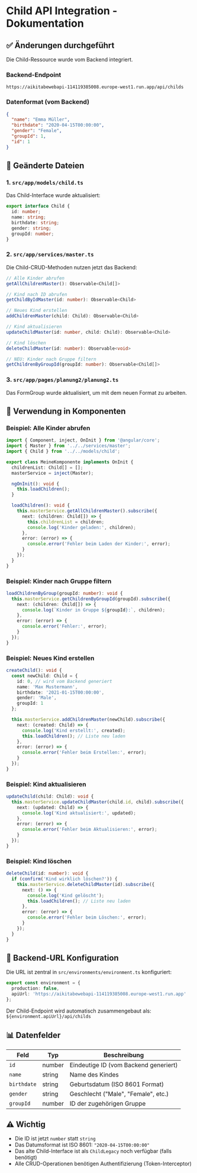 # Child API Integration - Dokumentation

## ✅ Änderungen durchgeführt

Die Child-Ressource wurde vom Backend integriert.

### Backend-Endpoint
```
https://aikitabewebapi-114119385008.europe-west1.run.app/api/childs
```

### Datenformat (vom Backend)
```json
{
  "name": "Emma Müller",
  "birthdate": "2020-04-15T00:00:00",
  "gender": "Female",
  "groupId": 1,
  "id": 1
}
```

## 📝 Geänderte Dateien

### 1. `src/app/models/child.ts`
Das Child-Interface wurde aktualisiert:

```typescript
export interface Child {
  id: number;
  name: string;
  birthdate: string;
  gender: string;
  groupId: number;
}
```

### 2. `src/app/services/master.ts`
Die Child-CRUD-Methoden nutzen jetzt das Backend:

```typescript
// Alle Kinder abrufen
getAllChildrenMaster(): Observable<Child[]>

// Kind nach ID abrufen
getChildByIdMaster(id: number): Observable<Child>

// Neues Kind erstellen
addChildrenMaster(child: Child): Observable<Child>

// Kind aktualisieren
updateChildMaster(id: number, child: Child): Observable<Child>

// Kind löschen
deleteChildMaster(id: number): Observable<void>

// NEU: Kinder nach Gruppe filtern
getChildrenByGroupId(groupId: number): Observable<Child[]>
```

### 3. `src/app/pages/planung2/planung2.ts`
Das FormGroup wurde aktualisiert, um mit dem neuen Format zu arbeiten.

## 🚀 Verwendung in Komponenten

### Beispiel: Alle Kinder abrufen
```typescript
import { Component, inject, OnInit } from '@angular/core';
import { Master } from '../../services/master';
import { Child } from '../../models/child';

export class MeineKomponente implements OnInit {
  childrenList: Child[] = [];
  masterService = inject(Master);

  ngOnInit(): void {
    this.loadChildren();
  }

  loadChildren(): void {
    this.masterService.getAllChildrenMaster().subscribe({
      next: (children: Child[]) => {
        this.childrenList = children;
        console.log('Kinder geladen:', children);
      },
      error: (error) => {
        console.error('Fehler beim Laden der Kinder:', error);
      }
    });
  }
}
```

### Beispiel: Kinder nach Gruppe filtern
```typescript
loadChildrenByGroup(groupId: number): void {
  this.masterService.getChildrenByGroupId(groupId).subscribe({
    next: (children: Child[]) => {
      console.log(`Kinder in Gruppe ${groupId}:`, children);
    },
    error: (error) => {
      console.error('Fehler:', error);
    }
  });
}
```

### Beispiel: Neues Kind erstellen
```typescript
createChild(): void {
  const newChild: Child = {
    id: 0, // wird vom Backend generiert
    name: 'Max Mustermann',
    birthdate: '2021-01-15T00:00:00',
    gender: 'Male',
    groupId: 1
  };

  this.masterService.addChildrenMaster(newChild).subscribe({
    next: (created: Child) => {
      console.log('Kind erstellt:', created);
      this.loadChildren(); // Liste neu laden
    },
    error: (error) => {
      console.error('Fehler beim Erstellen:', error);
    }
  });
}
```

### Beispiel: Kind aktualisieren
```typescript
updateChild(child: Child): void {
  this.masterService.updateChildMaster(child.id, child).subscribe({
    next: (updated: Child) => {
      console.log('Kind aktualisiert:', updated);
    },
    error: (error) => {
      console.error('Fehler beim Aktualisieren:', error);
    }
  });
}
```

### Beispiel: Kind löschen
```typescript
deleteChild(id: number): void {
  if (confirm('Kind wirklich löschen?')) {
    this.masterService.deleteChildMaster(id).subscribe({
      next: () => {
        console.log('Kind gelöscht');
        this.loadChildren(); // Liste neu laden
      },
      error: (error) => {
        console.error('Fehler beim Löschen:', error);
      }
    });
  }
}
```

## 🔧 Backend-URL Konfiguration

Die URL ist zentral in `src/environments/environment.ts` konfiguriert:

```typescript
export const environment = {
  production: false,
  apiUrl: 'https://aikitabewebapi-114119385008.europe-west1.run.app'
};
```

Der Child-Endpoint wird automatisch zusammengebaut als: `${environment.apiUrl}/api/childs`

## 📊 Datenfelder

| Feld | Typ | Beschreibung |
|------|-----|--------------|
| `id` | number | Eindeutige ID (vom Backend generiert) |
| `name` | string | Name des Kindes |
| `birthdate` | string | Geburtsdatum (ISO 8601 Format) |
| `gender` | string | Geschlecht ("Male", "Female", etc.) |
| `groupId` | number | ID der zugehörigen Gruppe |

## ⚠️ Wichtig

- Die ID ist jetzt `number` statt `string`
- Das Datumsformat ist ISO 8601: `"2020-04-15T00:00:00"`
- Das alte Child-Interface ist als `ChildLegacy` noch verfügbar (falls benötigt)
- Alle CRUD-Operationen benötigen Authentifizierung (Token-Interceptor)
